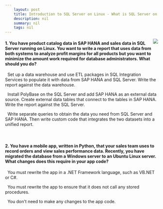 ```yaml
---
    layout: post
    title: Introduction to SQL Server on Linux - What is SQL Server on Linux?
    description: nil
    summary: nil
    tags: nil
---
```



 <a target="_blank" href="https://docs.microsoft.com/en-us/learn/modules/introduction-sql-server-linux/2-what-sql-server-linux/"><i class="fas fa-external-link-alt"></i> </a>
 <img align="right" src="https://docs.microsoft.com/en-us/learn/achievements/sqlserver/introduction-to-sql-server-on-linux.svg">
####  1. You have product catalog data in SAP HANA and sales data in SQL Server running on Linux. You want to write a report that uses data from both systems to analyze profit margins for all products but you want to minimize the amount work required for database administrators. What should you do?


<i class='far fa-square'></i> &nbsp;&nbsp;Set up a data warehouse and use ETL packages in SQL Integration Services to populate it with data from SAP HANA and SQL Server. Write the report against the data warehouse.

<i class='fas fa-check-square' style='color: Dodgerblue;'></i> &nbsp;&nbsp;Install PolyBase on the SQL Server and add SAP HANA as an external data source. Create external data tables that connect to the tables in SAP HANA. Write the report against the SQL Server.

<i class='far fa-square'></i> &nbsp;&nbsp;Write separate queries to obtain the data you need from SQL Server and SAP HANA. Then write custom code that integrates the two datasets into a unified report.
<br />
<br />
<br />

####  2. You have a mobile app, written in Python, that your sales team uses to record orders and view sales performance data. Recently, you have migrated the database from a Windows server to an Ubuntu Linux server. What changes does this require in your app code?


<i class='far fa-square'></i> &nbsp;&nbsp;You must rewrite the app in a .NET Framework language, such as VB.NET or C#.

<i class='far fa-square'></i> &nbsp;&nbsp;You must rewrite the app to ensure that it does not call any stored procedures.

<i class='fas fa-check-square' style='color: Dodgerblue;'></i> &nbsp;&nbsp;You don't need to make any changes to the app code.
<br />
<br />
<br />
